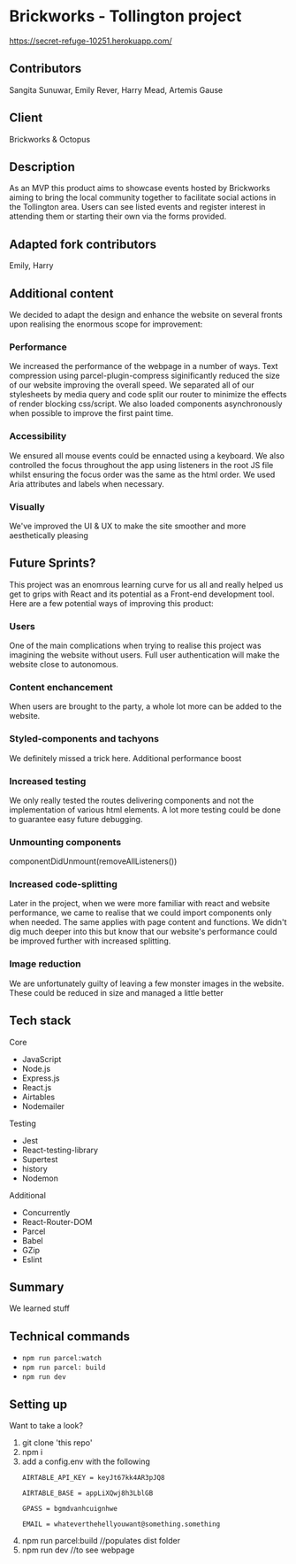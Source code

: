 # Brickworks - Tollington project

https://secret-refuge-10251.herokuapp.com/

## Contributors
Sangita Sunuwar,
Emily Rever,
Harry Mead,
Artemis Gause

## Client 
Brickworks & Octopus

## Description
As an MVP this product aims to showcase events hosted by Brickworks aiming to bring the local community together to facilitate social actions in the Tollington area. Users can see listed events and register interest in attending them or starting their own via the forms provided.

## Adapted fork contributors
Emily, Harry

## Additional content
We decided to adapt the design and enhance the website on several fronts upon realising the enormous scope for improvement:

### Performance
We increased the performance of the webpage in a number of ways. Text compression using parcel-plugin-compress siginificantly reduced the size of our website improving the overall speed. We separated all of our stylesheets by media query and code split our router to minimize the effects of render blocking css/script. We also loaded components asynchronously when possible to improve the first paint time. 

### Accessibility

We ensured all mouse events could be ennacted using a keyboard. We also controlled the focus throughout the app using listeners in the root JS file whilst ensuring the focus order was the same as the html order. We used Aria attributes and labels when necessary.

### Visually

We've improved the UI & UX to make the site smoother and more aesthetically pleasing  

## Future Sprints?
This project was an enomrous learning curve for us all and really helped us get to grips with React and its potential as a Front-end development tool. Here are a few potential ways of improving this product:

### Users

One of the main complications when trying to realise this project was imagining the website without users. Full user authentication will make the website close to autonomous.

### Content enchancement
When users are brought to the party, a whole lot more can be added to the website.

### Styled-components and tachyons
We definitely missed a trick here. Additional performance boost

### Increased testing
We only really tested the routes delivering components and not the implementation of various html elements. A lot more testing could be done to guarantee easy future debugging. 

### Unmounting components
componentDidUnmount(removeAllListeners()) 

### Increased code-splitting
Later in the project, when we were more familiar with react and website performance, we came to realise that we could import components only when needed. The same applies with page content and functions. We didn't dig much deeper into this but know that our website's performance could be improved further with increased splitting. 

### Image reduction
We are unfortunately guilty of leaving a few monster images in the website. These could be reduced in size and managed a little better 


## Tech stack
Core
* JavaScript
* Node.js
* Express.js
* React.js
* Airtables
* Nodemailer

Testing
* Jest
* React-testing-library
* Supertest
* history
* Nodemon

Additional
* Concurrently
* React-Router-DOM
* Parcel
* Babel
* GZip
* Eslint

## Summary
We learned stuff

## Technical commands
* `npm run parcel:watch`
* `npm run parcel: build`
* `npm run dev`

## Setting up

Want to take a look?

1. git clone 'this repo'
2. npm i
3. add a config.env with the following
    ```
    AIRTABLE_API_KEY = keyJt67kk4AR3pJQ8

    AIRTABLE_BASE = appLiXQwj8h3LblGB

    GPASS = bgmdvanhcuignhwe
    
    EMAIL = whateverthehellyouwant@something.something
    ```
 4. npm run parcel:build  //populates dist folder
 5. npm run dev //to see webpage
 
 
